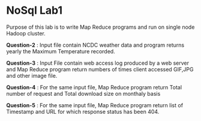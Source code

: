 
# NoSql Lab1

Purpose of this lab is to write Map Reduce programs and run on single node Hadoop cluster.

**Question-2**  :  Input file contain NCDC weather data and program returns yearly the Maximum Temperature recorded.

**Question-3**  :  Input File contain web access log produced by a web server and Map Reduce program return numbers of times client accessed GIF,JPG and other image file.

**Question-4** :   For the same input file, Map Reduce program return Total number of request and Total download size on  monthaly basis

**Question-5** :   For the same input file, Map Reduce program return list of Timestamp and URL for which response status has been 404.
